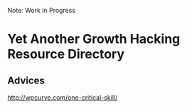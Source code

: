 Note: Work in Progress

# Yet Another Growth Hacking Resource Directory

## Advices
http://wpcurve.com/one-critical-skill/